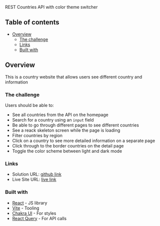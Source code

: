 REST Countries API with color theme switcher 

## Table of contents

- [Overview](#overview)
  - [The challenge](#the-challenge)
  - [Links](#links)
  - [Built with](#built-with)

## Overview
 This is a country website that allows users see different country and information

### The challenge

Users should be able to:

- See all countries from the API on the homepage
- Search for a country using an `input` field
- Be able to go through different pages to see different countries
- See a reack skeleton screen while the page is loading
- Filter countries by region
- Click on a country to see more detailed information on a separate page
- Click through to the border countries on the detail page
- Toggle the color scheme between light and dark mode

### Links

- Solution URL: [github link](https://github.com/fakoredeDamilola/countries)
- Live Site URL: [live link](https://fako-countries-list.netlify.app/)


### Built with


- [React](https://reactjs.org/) - JS library
- [Vite](https://vitejs.dev/) - Tooling
- [Chakra UI](https://chakra-ui.com/) - For styles
- [React Query](https://tanstack.com/query/v4/?from=reactQueryV3&original=https://react-query-v3.tanstack.com/) - For API calls



